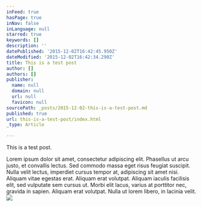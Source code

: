 ```yaml
---
inFeed: true
hasPage: true
inNav: false
inLanguage: null
starred: true
keywords: []
description: ''
datePublished: '2015-12-02T16:42:45.950Z'
dateModified: '2015-12-02T16:42:34.290Z'
title: This is a test post
author: []
authors: []
publisher:
  name: null
  domain: null
  url: null
  favicon: null
sourcePath: _posts/2015-12-02-this-is-a-test-post.md
published: true
url: this-is-a-test-post/index.html
_type: Article

---
```

This is a test post.

Lorem ipsum dolor sit amet, consectetur adipiscing elit. Phasellus ut arcu justo, et convallis lectus. Sed commodo massa eget risus feugiat suscipit. Nulla velit lectus, imperdiet cursus tempor at, adipiscing sit amet nisi. Aliquam vitae egestas erat. Aliquam erat volutpat. Aliquam iaculis facilisis elit, sed vulputate sem cursus ut. Morbi elit lacus, varius at porttitor nec, gravida in sapien. Aliquam erat volutpat. Nulla ut lorem libero, in lacinia velit.
![](https://the-grid-user-content.s3-us-west-2.amazonaws.com/743cfe18-9900-4096-8fb8-c7651c300749.jpg)